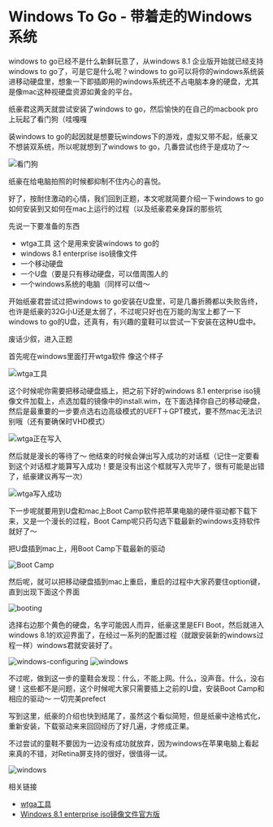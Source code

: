 # Windows To Go - 带着走的Windows系统
windows to go已经不是什么新鲜玩意了，从windows 8.1 企业版开始就已经支持windows to go了，可是它是什么呢？windows to go可以将你的windows系统装进移动硬盘里，想象一下即插即用的windows系统还不占电脑本身的硬盘，尤其是像mac这种视硬盘资源如黄金的平台。

纸豪君这两天就尝试安装了windows to go，然后愉快的在自己的macbook pro上玩起了看门狗（哇嘎嘎

装windows to go的起因就是想要玩windows下的游戏，虚拟又带不起，纸豪又不想装双系统，所以呢就想到了windows to go，几番尝试也终于是成功了～

![看门狗](images/watch-dog.jpg "看门狗")

纸豪在给电脑拍照的时候都抑制不住内心的喜悦。

好了，按耐住激动的心情，我们回到正题，本文呢就简要介绍一下windows to go如何安装到又如何在mac上运行的过程（以及纸豪君亲身踩的那些坑

先说一下要准备的东西

* wtga工具 这个是用来安装windows to go的
* windows 8.1 enterprise iso镜像文件
* 一个移动硬盘
* 一个U盘（要是只有移动硬盘，可以借周围人的
* 一个windows系统的电脑（同样可以借～

开始纸豪君尝试过把windows to go安装在U盘里，可是几番折腾都以失败告终，也许是纸豪的32G小U还是太弱了，不过呢只好也在万能的淘宝上都了一下windows to go的U盘，还真有，有兴趣的童鞋可以尝试一下安装在这种U盘中。

废话少叙，进入正题

首先呢在windows里面打开wtga软件
像这个样子

![wtga工具](images/wtga.png "wtga工具")

这个时候呢你需要把移动硬盘插上，把之前下好的windows 8.1 enterprise iso镜像文件加载上，点选加载的镜像中的install.wim，在下面选择你自己的移动硬盘，然后是最重要的一步要点选右边高级模式的UEFT＋GPT模式，要不然mac无法识别哦（还有要确保时VHD模式）

![wtga正在写入](images/wtga-writing.png "wtga正在写入")

然后就是漫长的等待了～ 他结束的时候会弹出写入成功的对话框（记住一定要看到这个对话框才能算写入成功！要是没有出这个框就写入完毕了，很有可能是出错了，纸豪建议再写一次）

![wtga写入成功](images/wtga-write-succeeded.png "wtga写入成功")

下一步呢就要用到U盘和mac上Boot Camp软件把苹果电脑的硬件驱动都下载下来，又是一个漫长的过程，Boot Camp呢只药勾选下载最新的windows支持软件就好了～

把U盘插到mac上，用Boot Camp下载最新的驱动

![Boot Camp](images/boot-camp.png "Boot Camp")

然后呢，就可以把移动硬盘插到mac上重启，重启的过程中大家药要住option键，直到出现下面这个界面

![booting](images/booting.jpg "booting")

选择右边那个黄色的硬盘，名字可能因人而异，纸豪这里是EFI Boot，然后就进入windows 8.1的欢迎界面了，在经过一系列的配置过程（就跟安装新的windows过程一样）windows君就安装好了。

![windows-configuring](images/windows-configuring.jpg "windows/configuring")
![windows](images/windows.jpg "windows")

不过呢，做到这一步的童鞋会发现：什么，不能上网。什么，没声音。什么，没右键！这些都不是问题，这个时候呢大家只需要插上之前的U盘，安装Boot Camp和相应的驱动～ 一切完美prefect

写到这里，纸豪的介绍也快到结尾了，虽然这个看似简短，但是纸豪中途格式化，重新安装，下载驱动来来回回经历了好几遍，才修成正果。

不过尝试的童鞋不要因为一边没有成功就放弃，因为windows在苹果电脑上看起来真的不错，对Retina屏支持的很好，很值得一试。

![windows](images/windows-desktop.jpg "windows-desktop")

相关链接

* [wtga工具](http://bbs.luobotou.org/thread-761-1-1.html)
* [Windows 8.1 enterprise iso镜像文件官方版](https://msdn.microsoft.com/zh-cn/subscriptions/downloads/#searchTerm=&ProductFamilyId=545&Languages=cn&PageSize=10&PageIndex=0&FileId=0)